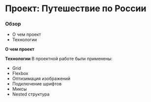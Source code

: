 # Проект: Путешествие по России

### Обзор

- О чем проект
- Технологии

**О чем проект**

**Технологии**
В проектной работе были применены:

- Grid
- Flexbox
- Оптизимация изображений
- Подключение шрифтов
- Миксы
- Nested структура

